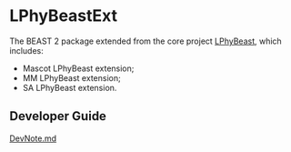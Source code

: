 # LPhyBeastExt
The BEAST 2 package extended from the core project [LPhyBeast](https://github.com/LinguaPhylo/LPhyBeast), which includes:

- Mascot LPhyBeast extension;
- MM LPhyBeast extension;
- SA LPhyBeast extension.

## Developer Guide

[DevNote.md](DevNote.md)

